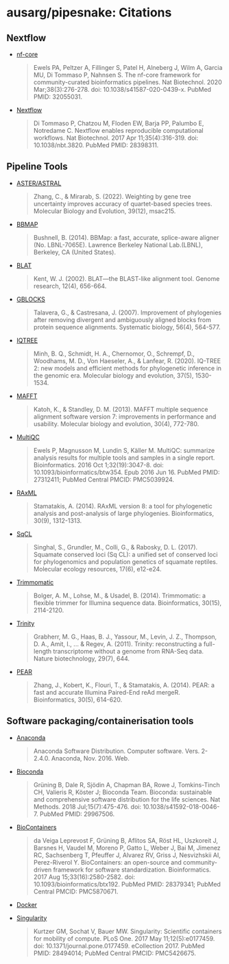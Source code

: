 # ausarg/pipesnake: Citations

## Nextflow

- [nf-core](https://pubmed.ncbi.nlm.nih.gov/32055031/)
  > Ewels PA, Peltzer A, Fillinger S, Patel H, Alneberg J, Wilm A, Garcia MU, Di Tommaso P, Nahnsen S. The nf-core framework for community-curated bioinformatics pipelines. Nat Biotechnol. 2020 Mar;38(3):276-278. doi: 10.1038/s41587-020-0439-x. PubMed PMID: 32055031.

- [Nextflow](https://pubmed.ncbi.nlm.nih.gov/28398311/)
  > Di Tommaso P, Chatzou M, Floden EW, Barja PP, Palumbo E, Notredame C. Nextflow enables reproducible computational workflows. Nat Biotechnol. 2017 Apr 11;35(4):316-319. doi: 10.1038/nbt.3820. PubMed PMID: 28398311.

## Pipeline Tools

- [ASTER/ASTRAL]()
  > Zhang, C., & Mirarab, S. (2022). Weighting by gene tree uncertainty improves accuracy of quartet-based species trees. Molecular Biology and Evolution, 39(12), msac215.

- [BBMAP](https://jgi.doe.gov/data-and-tools/software-tools/bbtools/bb-tools-user-guide/bbmap-guide/)
  > Bushnell, B. (2014). BBMap: a fast, accurate, splice-aware aligner (No. LBNL-7065E). Lawrence Berkeley National Lab.(LBNL), Berkeley, CA (United States).

- [BLAT](https://genome.ucsc.edu/FAQ/FAQblat.html)
  > Kent, W. J. (2002). BLAT—the BLAST-like alignment tool. Genome research, 12(4), 656-664.

- [GBLOCKS](https://home.cc.umanitoba.ca/~psgendb/doc/Castresana/Gblocks_documentation.html)
  > Talavera, G., & Castresana, J. (2007). Improvement of phylogenies after removing divergent and ambiguously aligned blocks from protein sequence alignments. Systematic biology, 56(4), 564-577.

- [IQTREE](http://www.iqtree.org/)
  > Minh, B. Q., Schmidt, H. A., Chernomor, O., Schrempf, D., Woodhams, M. D., Von Haeseler, A., & Lanfear, R. (2020). IQ-TREE 2: new models and efficient methods for phylogenetic inference in the genomic era. Molecular biology and evolution, 37(5), 1530-1534.

- [MAFFT](https://mafft.cbrc.jp/alignment/software/)
  > Katoh, K., & Standley, D. M. (2013). MAFFT multiple sequence alignment software version 7: improvements in performance and usability. Molecular biology and evolution, 30(4), 772-780.

- [MultiQC](https://pubmed.ncbi.nlm.nih.gov/27312411/)
  > Ewels P, Magnusson M, Lundin S, Käller M. MultiQC: summarize analysis results for multiple tools and samples in a single report. Bioinformatics. 2016 Oct 1;32(19):3047-8. doi: 10.1093/bioinformatics/btw354. Epub 2016 Jun 16. PubMed PMID: 27312411; PubMed Central PMCID: PMC5039924.

- [RAxML](https://cme.h-its.org/exelixis/web/software/raxml/)
  > Stamatakis, A. (2014). RAxML version 8: a tool for phylogenetic analysis and post-analysis of large phylogenies. Bioinformatics, 30(9), 1312-1313.

- [SqCL](https://onlinelibrary.wiley.com/doi/full/10.1111/1755-0998.12681)
  > Singhal, S., Grundler, M., Colli, G., & Rabosky, D. L. (2017). Squamate conserved loci (Sq CL): a unified set of conserved loci for phylogenomics and population genetics of squamate reptiles. Molecular ecology resources, 17(6), e12-e24.

- [Trimmomatic](http://www.usadellab.org/cms/?page=trimmomatic)
  > Bolger, A. M., Lohse, M., & Usadel, B. (2014). Trimmomatic: a flexible trimmer for Illumina sequence data. Bioinformatics, 30(15), 2114-2120.

- [Trinity](https://github.com/trinityrnaseq/trinityrnaseq)
  > Grabherr, M. G., Haas, B. J., Yassour, M., Levin, J. Z., Thompson, D. A., Amit, I., ... & Regev, A. (2011). Trinity: reconstructing a full-length transcriptome without a genome from RNA-Seq data. Nature biotechnology, 29(7), 644.

- [PEAR](https://cme.h-its.org/exelixis/web/software/pear/)
  > Zhang, J., Kobert, K., Flouri, T., & Stamatakis, A. (2014). PEAR: a fast and accurate Illumina Paired-End reAd mergeR. Bioinformatics, 30(5), 614-620.


## Software packaging/containerisation tools

- [Anaconda](https://anaconda.com)

  > Anaconda Software Distribution. Computer software. Vers. 2-2.4.0. Anaconda, Nov. 2016. Web.

- [Bioconda](https://pubmed.ncbi.nlm.nih.gov/29967506/)

  > Grüning B, Dale R, Sjödin A, Chapman BA, Rowe J, Tomkins-Tinch CH, Valieris R, Köster J; Bioconda Team. Bioconda: sustainable and comprehensive software distribution for the life sciences. Nat Methods. 2018 Jul;15(7):475-476. doi: 10.1038/s41592-018-0046-7. PubMed PMID: 29967506.

- [BioContainers](https://pubmed.ncbi.nlm.nih.gov/28379341/)

  > da Veiga Leprevost F, Grüning B, Aflitos SA, Röst HL, Uszkoreit J, Barsnes H, Vaudel M, Moreno P, Gatto L, Weber J, Bai M, Jimenez RC, Sachsenberg T, Pfeuffer J, Alvarez RV, Griss J, Nesvizhskii AI, Perez-Riverol Y. BioContainers: an open-source and community-driven framework for software standardization. Bioinformatics. 2017 Aug 15;33(16):2580-2582. doi: 10.1093/bioinformatics/btx192. PubMed PMID: 28379341; PubMed Central PMCID: PMC5870671.

- [Docker](https://dl.acm.org/doi/10.5555/2600239.2600241)

- [Singularity](https://pubmed.ncbi.nlm.nih.gov/28494014/)
  > Kurtzer GM, Sochat V, Bauer MW. Singularity: Scientific containers for mobility of compute. PLoS One. 2017 May 11;12(5):e0177459. doi: 10.1371/journal.pone.0177459. eCollection 2017. PubMed PMID: 28494014; PubMed Central PMCID: PMC5426675.
